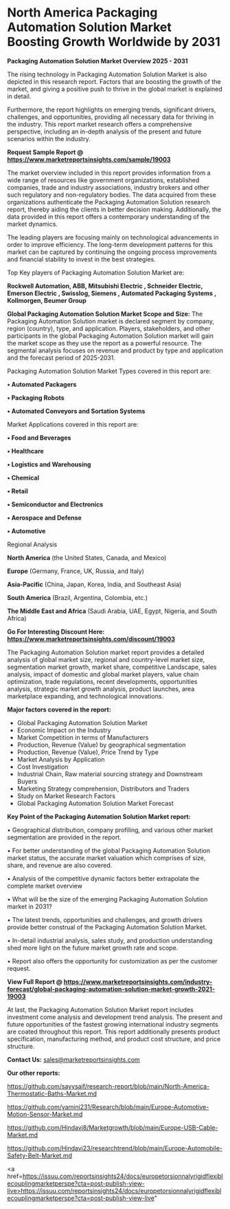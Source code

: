 # North America Packaging Automation Solution Market Boosting Growth Worldwide by 2031

<Strong> Packaging Automation Solution Market Overview 2025 - 2031</strong>

The rising technology in Packaging Automation Solution Market is also depicted in this research report. Factors that are boosting the growth of the market, and giving a positive push to thrive in the global market is explained in detail.

Furthermore, the report highlights on emerging trends, significant drivers, challenges, and opportunities, providing all necessary data for thriving in the industry. This report market research offers a comprehensive perspective, including an in-depth analysis of the present and future scenarios within the industry.

<strong>Request Sample Report @ <a href=https://www.marketreportsinsights.com/sample/19003>https://www.marketreportsinsights.com/sample/19003</a></strong>

The market overview included in this report provides information from a wide range of resources like government organizations, established companies, trade and industry associations, industry brokers and other such regulatory and non-regulatory bodies. The data acquired from these organizations authenticate the Packaging Automation Solution research report, thereby aiding the clients in better decision making. Additionally, the data provided in this report offers a contemporary understanding of the market dynamics.

The leading players are focusing mainly on technological advancements in order to improve efficiency. The long-term development patterns for this market can be captured by continuing the ongoing process improvements and financial stability to invest in the best strategies.

Top Key players of Packaging Automation Solution Market are:

<strong>Rockwell Automation, ABB, Mitsubishi Electric , Schneider Electric, Emerson Electric , Swisslog, Siemens , Automated Packaging Systems , Kollmorgen, Beumer Group</strong>

<strong><b>Global Packaging Automation Solution Market Scope and Size:</b></strong>
The Packaging Automation Solution market is declared segment by company, region (country), type, and application. Players, stakeholders, and other participants in the global Packaging Automation Solution market will gain the market scope as they use the report as a powerful resource. The segmental analysis focuses on revenue and product by type and application and the forecast period of 2025-2031.

Packaging Automation Solution Market Types covered in this report are:

<strong>• Automated Packagers

• Packaging Robots

• Automated Conveyors and Sortation Systems</strong>

Market Applications covered in this report are:

<strong>• Food and Beverages

• Healthcare

• Logistics and Warehousing

• Chemical

• Retail

• Semiconductor and Electronics

• Aerospace and Defense

• Automotive</strong> 

Regional Analysis

<strong>North America</strong> (the United States, Canada, and Mexico)

<strong>Europe</strong> (Germany, France, UK, Russia, and Italy)

<strong>Asia-Pacific</strong> (China, Japan, Korea, India, and Southeast Asia)

<strong>South America</strong> (Brazil, Argentina, Colombia, etc.)

<strong>The Middle East and Africa</strong> (Saudi Arabia, UAE, Egypt, Nigeria, and South Africa)

<strong>Go For Interesting Discount Here: <a href=https://www.marketreportsinsights.com/discount/19003>https://www.marketreportsinsights.com/discount/19003</a></strong>

The Packaging Automation Solution market report provides a detailed analysis of global market size, regional and country-level market size, segmentation market growth, market share, competitive Landscape, sales analysis, impact of domestic and global market players, value chain optimization, trade regulations, recent developments, opportunities analysis, strategic market growth analysis, product launches, area marketplace expanding, and technological innovations.

<strong><b>Major factors covered in the report:</b></strong>
<ul>
  <li>Global Packaging Automation Solution Market </li>
  <li>Economic Impact on the Industry</li>
  <li>Market Competition in terms of Manufacturers</li>
  <li>Production, Revenue (Value) by geographical segmentation</li>
  <li>Production, Revenue (Value), Price Trend by Type</li>
  <li>Market Analysis by Application</li>
  <li>Cost Investigation</li>
  <li>Industrial Chain, Raw material sourcing strategy and Downstream Buyers</li>
  <li>Marketing Strategy comprehension, Distributors and Traders</li>
  <li>Study on Market Research Factors</li>
  <li>Global Packaging Automation Solution Market Forecast</li>
</ul>

<strong><b>Key Point of the Packaging Automation Solution Market report:</b></strong>

• Geographical distribution, company profiling, and various other market segmentation are provided in the report.

• For better understanding of the global Packaging Automation Solution market status, the accurate market valuation which comprises of size, share, and revenue are also covered.

• Analysis of the competitive dynamic factors better extrapolate the complete market overview

• What will be the size of the emerging Packaging Automation Solution market in 2031?

• The latest trends, opportunities and challenges, and growth drivers provide better construal of the Packaging Automation Solution Market.

• In-detail industrial analysis, sales study, and production understanding shed more light on the future market growth rate and scope.

• Report also offers the opportunity for customization as per the customer request.

<strong><b>View Full Report @ <a href=https://www.marketreportsinsights.com/industry-forecast/global-packaging-automation-solution-market-growth-2021-19003>https://www.marketreportsinsights.com/industry-forecast/global-packaging-automation-solution-market-growth-2021-19003</a></b></strong>


At last, the Packaging Automation Solution Market report includes investment come analysis and development trend analysis. The present and future opportunities of the fastest growing international industry segments are coated throughout this report. This report additionally presents product specification, manufacturing method, and product cost structure, and price structure.

<strong>Contact Us:</strong>
sales@marketreportsinsights.com

<strong>Our other reports:</strong>

<a href=https://github.com/sayysaif/research-report/blob/main/North-America-Thermostatic-Baths-Market.md>https://github.com/sayysaif/research-report/blob/main/North-America-Thermostatic-Baths-Market.md</a>

<a href=https://github.com/yamini231/Research/blob/main/Europe-Automotive-Motion-Sensor-Market.md>https://github.com/yamini231/Research/blob/main/Europe-Automotive-Motion-Sensor-Market.md</a>

<a href=https://github.com/Hindavi8/Marketgrowth/blob/main/Europe-USB-Cable-Market.md>https://github.com/Hindavi8/Marketgrowth/blob/main/Europe-USB-Cable-Market.md</a>

<a href=https://github.com/Hindavi23/researchtrend/blob/main/Europe-Automobile-Safety-Belt-Market.md>https://github.com/Hindavi23/researchtrend/blob/main/Europe-Automobile-Safety-Belt-Market.md</a>

<a href=https://issuu.com/reportsinsights24/docs/europetorsionnalyrigidflexiblecouplingmarketperspe?cta=post-publish-view-live>https://issuu.com/reportsinsights24/docs/europetorsionnalyrigidflexiblecouplingmarketperspe?cta=post-publish-view-live</a>"
